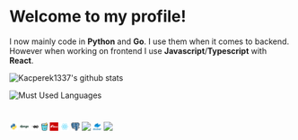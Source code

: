 # Welcome to my profile!

I now mainly code in **Python** and **Go**. I use them when it comes to backend. However when working on frontend I use **Javascript**/**Typescript** with **React**.

![Kacperek1337's github stats](https://github-readme-stats.vercel.app/api?username=Kacperek1337&show_icons=true&theme=radical)

![Must Used Languages](https://github-readme-stats.vercel.app/api/top-langs/?username=Kacperek1337&layout=compact&theme=radical)

#

<img src="https://raw.githubusercontent.com/github/explore/80688e429a7d4ef2fca1e82350fe8e3517d3494d/topics/python/python.png" width="3%"> <img src="https://raw.githubusercontent.com/github/explore/80688e429a7d4ef2fca1e82350fe8e3517d3494d/topics/django/django.png" width="3%"> <img src="https://raw.githubusercontent.com/github/explore/80688e429a7d4ef2fca1e82350fe8e3517d3494d/topics/go/go.png" width="3%"> <img src="https://raw.githubusercontent.com/gin-gonic/logo/master/color.png" width="2.1%"> <img src="https://raw.githubusercontent.com/github/explore/80688e429a7d4ef2fca1e82350fe8e3517d3494d/topics/rails/rails.png" width="3%"> <img src="https://raw.githubusercontent.com/github/explore/80688e429a7d4ef2fca1e82350fe8e3517d3494d/topics/react/react.png" width="3%"> <img src="https://raw.githubusercontent.com/github/explore/80688e429a7d4ef2fca1e82350fe8e3517d3494d/topics/postgresql/postgresql.png" width="3%"> <img src="https://external-content.duckduckgo.com/iu/?u=https%3A%2F%2Fcdn4.iconfinder.com%2Fdata%2Ficons%2Fredis-2%2F1451%2FUntitled-2-512.png&f=1&nofb=1" width="3%"> <img src="https://raw.githubusercontent.com/github/explore/80688e429a7d4ef2fca1e82350fe8e3517d3494d/topics/docker/docker.png" width="3%"> <img src="https://archlinux.org/static/logos/archlinux-logo-dark-90dpi.ebdee92a15b3.png" width="9%">
